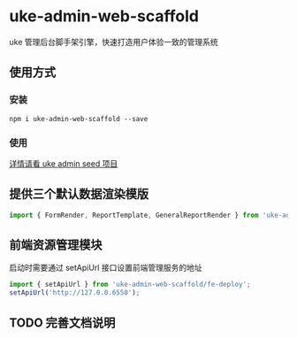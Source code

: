 # uke-admin-web-scaffold

uke 管理后台脚手架引擎，快速打造用户体验一致的管理系统

## 使用方式

### 安装

```shell
npm i uke-admin-web-scaffold --save
```

### 使用

[详情请看 uke admin seed 项目](https://github.com/SANGET/uke-admin-seed.git)

## 提供三个默认数据渲染模版

```js
import { FormRender, ReportTemplate, GeneralReportRender } from 'uke-admin-web-scaffold/template-engine';
```

## 前端资源管理模块

启动时需要通过 setApiUrl 接口设置前端管理服务的地址

```js
import { setApiUrl } from 'uke-admin-web-scaffold/fe-deploy';
setApiUrl('http://127.0.0.6550');
```

## TODO 完善文档说明

